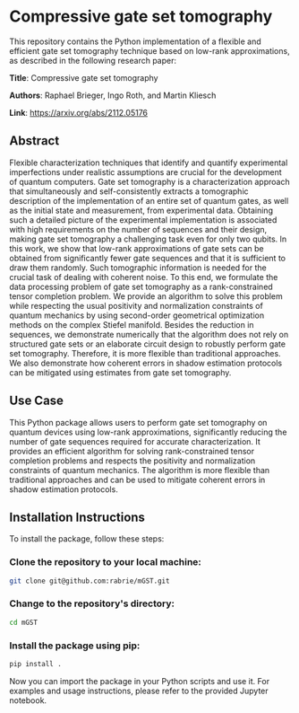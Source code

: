 # Compressive gate set tomography

This repository contains the Python implementation of a flexible and efficient gate set tomography technique based on low-rank approximations, as described in the following research paper:

**Title**: Compressive gate set tomography

**Authors**: Raphael Brieger, Ingo Roth, and Martin Kliesch

**Link**: https://arxiv.org/abs/2112.05176

## Abstract
Flexible characterization techniques that identify and quantify experimental imperfections under realistic assumptions are crucial for the development of quantum computers. Gate set tomography is a characterization approach that simultaneously and self-consistently extracts a tomographic description of the implementation of an entire set of quantum gates, as well as the initial state and measurement, from experimental data. Obtaining such a detailed picture of the experimental implementation is associated with high requirements on the number of sequences and their design, making gate set tomography a challenging task even for only two qubits.
In this work, we show that low-rank approximations of gate sets can be obtained from significantly fewer gate sequences and that it is sufficient to draw them randomly. Such tomographic information is needed for the crucial task of dealing with coherent noise. To this end, we formulate the data processing problem of gate set tomography as a rank-constrained tensor completion problem. We provide an algorithm to solve this problem while respecting the usual positivity and normalization constraints of quantum mechanics by using second-order geometrical optimization methods on the complex Stiefel manifold. Besides the reduction in sequences, we demonstrate numerically that the algorithm does not rely on structured gate sets or an elaborate circuit design to robustly perform gate set tomography. Therefore, it is more flexible than traditional approaches. We also demonstrate how coherent errors in shadow estimation protocols can be mitigated using estimates from gate set tomography.

## Use Case
This Python package allows users to perform gate set tomography on quantum devices using low-rank approximations, significantly reducing the number of gate sequences required for accurate characterization. It provides an efficient algorithm for solving rank-constrained tensor completion problems and respects the positivity and normalization constraints of quantum mechanics. The algorithm is more flexible than traditional approaches and can be used to mitigate coherent errors in shadow estimation protocols.


## Installation Instructions
To install the package, follow these steps:

### Clone the repository to your local machine:
```bash
git clone git@github.com:rabrie/mGST.git
```

### Change to the repository's directory:
```bash
cd mGST
```

### Install the package using pip:
```bash
pip install .
```

Now you can import the package in your Python scripts and use it. For examples and usage instructions, please refer to the provided Jupyter notebook.